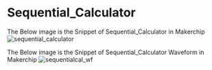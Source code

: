 # Sequential_Calculator
 
The Below image is the Snippet of Sequential_Calculator in Makerchip
![sequential_calculator](https://user-images.githubusercontent.com/88897605/170868671-ba3b0411-e4d2-471c-9787-a37ea2d4b48a.png)


The Below image is the Snippet of Sequential_Calculator Waveform in Makerchip
![sequentialcal_wf](https://user-images.githubusercontent.com/88897605/170868687-06401362-ff1d-43d3-bc28-14ce4f1f9625.png)




